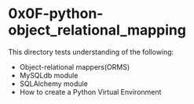 # 0x0F-python-object_relational_mapping
This directory tests understanding of the following:
- Object-relational mappers(ORMS)
- MySQLdb module
- SQLAlchemy module
- How to create a Python Virtual Environment
